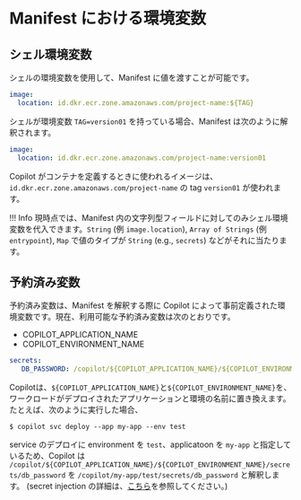 # Manifest における環境変数

## シェル環境変数
シェルの環境変数を使用して、Manifest に値を渡すことが可能です。

``` yaml
image:
  location: id.dkr.ecr.zone.amazonaws.com/project-name:${TAG}
```

シェルが環境変数 `TAG=version01` を持っている場合、Manifest は次のように解釈されます。

```yaml
image:
  location: id.dkr.ecr.zone.amazonaws.com/project-name:version01
```

Copilot がコンテナを定義するときに使われるイメージは、`id.dkr.ecr.zone.amazonaws.com/project-name` の tag `version01` が使われます。 

!!! Info
    現時点では、Manifest 内の文字列型フィールドに対してのみシェル環境変数を代入できます。`String` (例 `image.location`), `Array of Strings` (例 `entrypoint`), `Map` で値のタイプが `String` (e.g., `secrets`) などがそれに当たります。

## 予約済み変数
予約済み変数は、Manifest を解釈する際に Copilot によって事前定義された環境変数です。現在、利用可能な予約済み変数は次のとおりです。

- COPILOT_APPLICATION_NAME
- COPILOT_ENVIRONMENT_NAME

```yaml
secrets:
   DB_PASSWORD: /copilot/${COPILOT_APPLICATION_NAME}/${COPILOT_ENVIRONMENT_NAME}/secrets/db_password
```

Copilotは、`${COPILOT_APPLICATION_NAME}`と`${COPILOT_ENVIRONMENT_NAME}`を、ワークロードがデプロイされたアプリケーションと環境の名前に置き換えます。
たとえば、次のように実行した場合、

```
$ copilot svc deploy --app my-app --env test
```

service のデプロイに environment を `test`、applicatoon を `my-app` と指定しているため、Copilot は `/copilot/${COPILOT_APPLICATION_NAME}/${COPILOT_ENVIRONMENT_NAME}/secrets/db_password` を `/copilot/my-app/test/secrets/db_password` と解釈します。
(secret injection の詳細は、[こちら]((../developing/secrets.ja.md))を参照してください。)
